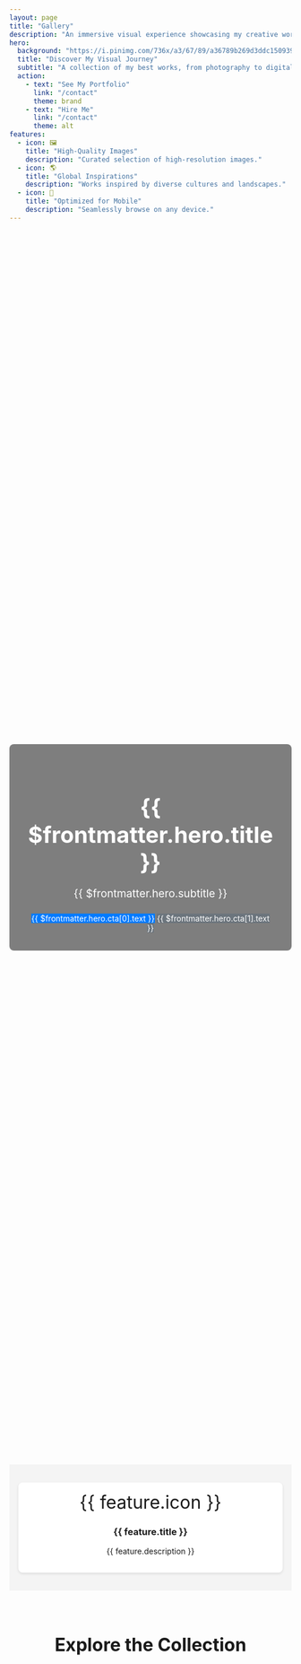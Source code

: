 ```yaml
---
layout: page
title: "Gallery"
description: "An immersive visual experience showcasing my creative works."
hero:
  background: "https://i.pinimg.com/736x/a3/67/89/a36789b269d3ddc150939a31b3a390dd.jpg"
  title: "Discover My Visual Journey"
  subtitle: "A collection of my best works, from photography to digital creations."
  action:
    - text: "See My Portfolio"
      link: "/contact"
      theme: brand
    - text: "Hire Me"
      link: "/contact"
      theme: alt
features:
  - icon: 🖼️
    title: "High-Quality Images"
    description: "Curated selection of high-resolution images."
  - icon: 🌎
    title: "Global Inspirations"
    description: "Works inspired by diverse cultures and landscapes."
  - icon: 📱
    title: "Optimized for Mobile"
    description: "Seamlessly browse on any device."
---
```


<!-- HERO SECTION -->
<div class="gallery-hero">
  <div class="overlay">
    <h1>{{ $frontmatter.hero.title }}</h1>
    <p>{{ $frontmatter.hero.subtitle }}</p>
    <div class="cta-buttons">
  <router-link class="btn btn-primary" :to="$frontmatter.hero.cta[0].link">{{ $frontmatter.hero.cta[0].text }}</router-link>
  <router-link class="btn btn-secondary" :to="$frontmatter.hero.cta[1].link">{{ $frontmatter.hero.cta[1].text }}</router-link>
</div>
    <VPButton 
        v-for="(action, index) in $frontmatter.hero.actions" 
        :key="index"
        :text="action.text" 
        :link="action.link"
        :theme="action.theme"
      />
  </div>
</div>

<!-- FEATURES SECTION -->
<section class="gallery-features">
  <div class="features-container">
    <div v-for="(feature, index) in $frontmatter.features" :key="index" class="feature-item">
      <div class="icon">{{ feature.icon }}</div>
      <h3>{{ feature.title }}</h3>
      <p>{{ feature.description }}</p>
    </div>
  </div>
</section>

<!-- GALLERY CONTENT SECTION -->
<section class="gallery-content">
  <h2>Explore the Collection</h2>
  <ClientOnly>
    <GalleryFilter />
    <GalleryMasonry />
    <GalleryCarousel />
  </ClientOnly>
</section>

<style>
/* HERO SECTION */
.gallery-hero {
  position: relative;
  background: url("https://i.pinimg.com/736x/a3/67/89/a36789b269d3ddc150939a31b3a390dd.jpg") center/cover no-repeat;
  height: 55vh;
  display: flex;
  align-items: center;
  justify-content: center;
  text-align: center;
}
.gallery-hero .overlay {
  background: rgba(0,0,0,0.5);
  padding: 2rem;
  border-radius: 8px;
  max-width: 90%;
  color: #fff;
}
.gallery-hero h1 {
  font-size: 2.5rem;
  margin-bottom: 1rem;
}
.gallery-hero p {
  font-size: 1.2rem;
  margin-bottom: 1.5rem;
}
.cta-buttons a {
  display: inline-block;
  margin: 0.5rem;
  padding: 0.75rem 1.5rem;
  border-radius: 4px;
  text-decoration: none;
  color: #fff;
  transition: background 0.3s ease;
}
.btn-primary { background: #007bff; }
.btn-primary:hover { background: #0056b3; }
.btn-secondary { background: #6c757d; }
.btn-secondary:hover { background: #495057; }

/* FEATURES SECTION */
.gallery-features {
  padding: 2rem 1rem;
  background: #f4f4f4;
}
.features-container {
  display: grid;
  grid-template-columns: repeat(auto-fit, minmax(180px, 1fr));
  gap: 1.5rem;
  justify-content: center;
}
.feature-item {
  background: #fff;
  border-radius: 8px;
  padding: 1rem;
  text-align: center;
  box-shadow: 0 2px 5px rgba(0,0,0,0.1);
}
.feature-item .icon {
  font-size: 2rem;
  margin-bottom: 0.5rem;
}

/* GALLERY CONTENT */
.gallery-content {
  padding: 2rem 1rem;
}
.gallery-content h2 {
  text-align: center;
  margin-bottom: 1.5rem;
  font-size: 2rem;
}

/* RESPONSIVE DESIGN */
@media (max-width: 768px) {
  .gallery-hero { height: 40vh; }
  .gallery-hero h1 { font-size: 2rem; }
  .gallery-hero p { font-size: 1rem; }
  .features-container { grid-template-columns: 1fr; }
  .feature-item { max-width: 90%; margin: 0 auto; }
}
</style>
